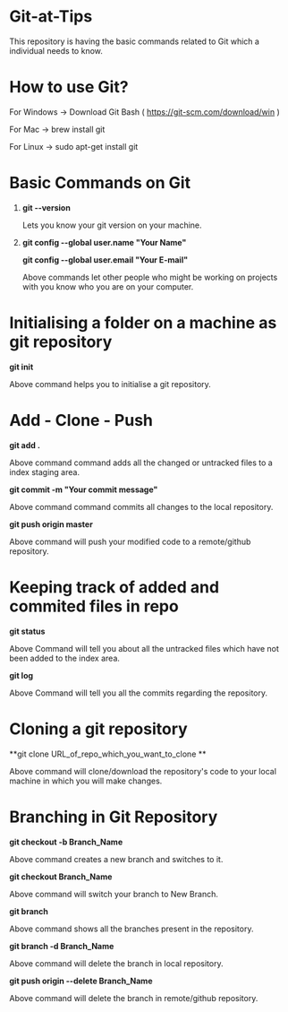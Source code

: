 # Git-at-Tips

This repository is having the basic commands related to Git which a individual needs to know.


# How to use Git?

For Windows -> Download Git Bash ( https://git-scm.com/download/win )

For Mac     -> brew install git

For Linux   -> sudo apt-get install git

# Basic Commands on Git

1. **git --version**
   
   Lets you know your git version on your machine.
   
2. **git config --global user.name "Your Name"**
   
   **git config --global user.email "Your E-mail"**
   
   Above commands let other people who might be working on projects with you know who you are on your computer.
   

# Initialising a folder on a machine as git repository

**git init**

  Above command helps you to initialise a git repository.

# Add - Clone - Push

  **git add .**
  
  Above command command adds all the changed or untracked files to a index staging area.
  
  **git commit -m "Your commit message"**
  
  Above command command commits all changes to the local repository. 
  
  **git push origin master**
  
  Above command will push your modified code to a remote/github repository.
  
# Keeping track of added and commited files in repo

  **git status**
  
  Above Command will tell you about all the untracked files which have not been added to the index area.
  
  **git log**
  
  Above Command will tell you all the commits regarding the repository.
  
# Cloning a git repository

   **git clone URL_of_repo_which_you_want_to_clone **
   
   Above command will clone/download the repository's code to your local machine in which you will make changes.
   
# Branching in Git Repository

   **git checkout -b Branch_Name**
   
   Above command creates a new branch and switches to it.
   
   **git checkout Branch_Name**
   
   Above command will switch your branch to New Branch.
   
   **git branch**
   
   Above command shows all the branches present in the repository.
   
   **git branch -d Branch_Name**
   
   Above command will delete the branch in local repository.
   
   **git push origin --delete Branch_Name**
   
   Above command will delete the branch in remote/github repository.
